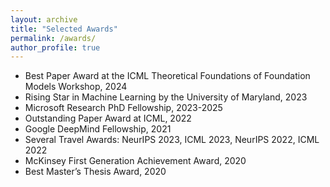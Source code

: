 ```yaml
---
layout: archive
title: "Selected Awards"
permalink: /awards/
author_profile: true
---
```


- Best Paper Award at the ICML Theoretical Foundations of Foundation Models Workshop, 2024
- Rising Star in Machine Learning by the University of Maryland, 2023
- Microsoft Research PhD Fellowship, 2023-2025
- Outstanding Paper Award at ICML, 2022
- Google DeepMind Fellowship, 2021
- Several Travel Awards: NeurIPS 2023, ICML 2023, NeurIPS 2022, ICML 2022 
- McKinsey First Generation Achievement Award, 2020
- Best Master’s Thesis Award, 2020 
